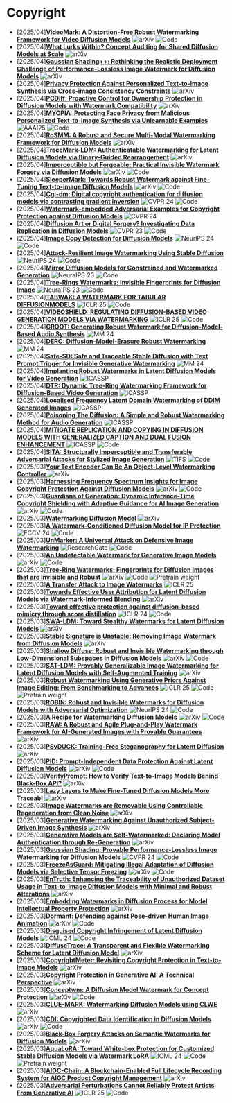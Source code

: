# Copyright
- [2025/04]**[VideoMark: A Distortion-Free Robust Watermarking Framework for Video Diffusion Models](https://arxiv.org/abs/2504.16359)** ![arXiv](https://img.shields.io/badge/arXiv-blue) ![Code](https://img.shields.io/badge/Code-violet)
- [2025/04]**[What Lurks Within? Concept Auditing for Shared Diffusion Models at Scale](https://arxiv.org/abs/2504.14815)** ![arXiv](https://img.shields.io/badge/arXiv-blue)
- [2025/04]**[Gaussian Shading++: Rethinking the Realistic Deployment Challenge of Performance-Lossless Image Watermark for Diffusion Models](https://arxiv.org/abs/2504.15026)** ![arXiv](https://img.shields.io/badge/arXiv-blue)
- [2025/04]**[Privacy Protection Against Personalized Text-to-Image Synthesis via Cross-image Consistency Constraints](https://arxiv.org/abs/2504.12747)** ![arXiv](https://img.shields.io/badge/arXiv-blue)
- [2025/04]**[PCDiff: Proactive Control for Ownership Protection in Diffusion Models with Watermark Compatibility](https://arxiv.org/abs/2504.11774)** ![arXiv](https://img.shields.io/badge/arXiv-blue)
- [2025/04]**[MYOPIA: Protecting Face Privacy from Malicious Personalized Text-to-Image Synthesis via Unlearnable Examples](https://ojs.aaai.org/index.php/AAAI/article/view/32075)** ![AAAI25](https://img.shields.io/badge/AAAI25-blue) ![Code](https://img.shields.io/badge/Code-violet)
- [2025/04]**[RoSMM: A Robust and Secure Multi-Modal Watermarking Framework for Diffusion Models](https://arxiv.org/abs/2504.02640)** ![arXiv](https://img.shields.io/badge/arXiv-blue)
- [2025/04]**[TraceMark-LDM: Authenticatable Watermarking for Latent Diffusion Models via Binary-Guided Rearrangement](https://arxiv.org/abs/2503.23332)** ![arXiv](https://img.shields.io/badge/arXiv-blue)
- [2025/04]**[Imperceptible but Forgeable: Practical Invisible Watermark Forgery via Diffusion Models](https://arxiv.org/abs/2503.22330)** ![arXiv](https://img.shields.io/badge/arXiv-blue) ![Code](https://img.shields.io/badge/Code-violet) 
- [2025/04]**[SleeperMark: Towards Robust Watermark against Fine-Tuning Text-to-image Diffusion Models](https://arxiv.org/abs/2412.04852)** ![arXiv](https://img.shields.io/badge/arXiv-blue) ![Code](https://img.shields.io/badge/Code-violet)
- [2025/04]**[Cgi-dm: Digital copyright authentication for diffusion models via contrasting gradient inversion](https://www.computer.org/csdl/proceedings-article/cvpr/2024/530000k812/20hMl4dBTEc)** ![CVPR 24](https://img.shields.io/badge/CVPR%2024-blue) ![Code](https://img.shields.io/badge/Code-violet)
- [2025/04]**[Watermark-embedded Adversarial Examples for Copyright Protection against Diffusion Models](https://openaccess.thecvf.com/content/CVPR2024/html/Zhu_Watermark-embedded_Adversarial_Examples_for_Copyright_Protection_against_Diffusion_Models_CVPR_2024_paper.html)** ![CVPR 24](https://img.shields.io/badge/CVPR%2024-blue)
- [2025/04]**[Diffusion Art or Digital Forgery? Investigating Data Replication in Diffusion Models](https://openaccess.thecvf.com/content/CVPR2023/html/Somepalli_Diffusion_Art_or_Digital_Forgery_Investigating_Data_Replication_in_Diffusion_CVPR_2023_paper.html)** ![CVPR 23](https://img.shields.io/badge/CVPR%2023-blue) ![Code](https://img.shields.io/badge/Code-violet)
- [2025/04]**[Image Copy Detection for Diffusion Models](https://proceedings.neurips.cc/paper_files/paper/2024/hash/1a000ee0f122d0bbd3edb9bf55170ea3-Abstract-Conference.html)** ![NeurlPS 24](https://img.shields.io/badge/NeuraIPS%2024-blue) ![Code](https://img.shields.io/badge/Code-violet)
- [2025/04]**[Attack-Resilient Image Watermarking Using Stable Diffusion](https://proceedings.neurips.cc/paper_files/paper/2024/hash/43d33182360378d5c8e69dd706c24f2f-Abstract-Conference.html)** ![NeurlPS 24](https://img.shields.io/badge/NeuraIPS%2024-blue) ![Code](https://img.shields.io/badge/Code-violet)
- [2025/04]**[Mirror Diffusion Models for Constrained and Watermarked Generation](https://proceedings.neurips.cc/paper_files/paper/2023/hash/85f5c7372625d1e0df0e3996f85062d6-Abstract-Conference.html)** ![NeuraIPS 23](https://img.shields.io/badge/NeuraIPS%2023-blue) ![Code](https://img.shields.io/badge/Code-violet)
- [2025/04]**[Tree-Rings Watermarks: Invisible Fingerprints for Diffusion Image](https://proceedings.neurips.cc/paper_files/paper/2023/hash/b54d1757c190ba20dbc4f9e4a2f54149-Abstract-Conference.html)** ![NeuraIPS 23](https://img.shields.io/badge/NeuraIPS%2023-blue) ![Code](https://img.shields.io/badge/Code-violet)
- [2025/04]**[TABWAK: A WATERMARK FOR TABULAR DIFFUSIONMODELS](https://openreview.net/forum?id=71pur4y8gs)** ![ICLR 25](https://img.shields.io/badge/ICLR%2025-blue) ![Code](https://img.shields.io/badge/Code-violet)
- [2025/04]**[VIDEOSHIELD: REGULATING DIFFUSION-BASED VIDEO GENERATION MODELS VIA WATERMARKING](https://arxiv.org/abs/2501.14195)** ![ICLR 25](https://img.shields.io/badge/ICLR%2025-blue) ![Code](https://img.shields.io/badge/Code-violet)
- [2025/04]**[GROOT: Generating Robust Watermark for Diffusion-Model-Based Audio Synthesis](https://dl.acm.org/doi/abs/10.1145/3664647.3680596)** ![MM 24](https://img.shields.io/badge/MM%2024-blue)
- [2025/04]**[DERO: Diffusion-Model-Erasure Robust Watermarking](https://dl.acm.org/doi/abs/10.1145/3664647.3681220)** ![MM 24](https://img.shields.io/badge/MM%2024-blue)
- [2025/04]**[Safe-SD: Safe and Traceable Stable Diffusion with Text Prompt Trigger for Invisible Generative Watermarking](https://dl.acm.org/doi/abs/10.1145/3664647.3681418)** ![MM 24](https://img.shields.io/badge/MM%2024-blue)
- [2025/04]**[Implanting Robust Watermarks in Latent Diffusion Models for Video Generation](https://ieeexplore.ieee.org/abstract/document/10888991)** ![ICASSP](https://img.shields.io/badge/ICASSP-blue)
- [2025/04]**[DTR: Dynamic Tree-Ring Watermarking Framework for Diffusion-Based Video Generation](https://ieeexplore.ieee.org/abstract/document/10888152)** ![ICASSP](https://img.shields.io/badge/ICASSP-blue)
- [2025/04]**[Localised Frequency Latent Domain Watermarking of DDIM Generated Images](https://ieeexplore.ieee.org/abstract/document/10890047)** ![ICASSP](https://img.shields.io/badge/ICASSP-blue)
- [2025/04]**[Poisoning The Diffusion: A Simple and Robust Watermarking Method for Audio Generation](https://ieeexplore.ieee.org/abstract/document/10889187)** ![ICASSP](https://img.shields.io/badge/ICASSP-blue)
- [2025/04]**[MITIGATE REPLICATION AND COPYING IN DIFFUSION MODELS WITH GENERALIZED CAPTION AND DUAL FUSION ENHANCEMENT](https://ieeexplore.ieee.org/abstract/document/10446820)** ![ICASSP](https://img.shields.io/badge/ICASSP-blue) ![Code](https://img.shields.io/badge/Code-violet)
- [2025/04]**[SITA: Structurally Imperceptible and Transferable Adversarial Attacks for Stylized Image Generation](https://ieeexplore.ieee.org/abstract/document/10943240)** ![TIFS](https://img.shields.io/badge/TIFS-blue) ![Code](https://img.shields.io/badge/Code-violet)
- [2025/03]**[Your Text Encoder Can Be An Object-Level Watermarking Controller
](https://arxiv.org/abs/2503.11945)** ![arXiv](https://img.shields.io/badge/arXiv-blue)
- [2025/03]**[Harnessing Frequency Spectrum Insights for Image Copyright Protection Against Diffusion Models](https://arxiv.org/abs/2503.11071)** ![arXiv](https://img.shields.io/badge/arXiv-blue) ![Code](https://img.shields.io/badge/Code-violet)
- [2025/03]**[Guardians of Generation: Dynamic Inference-Time Copyright Shielding with Adaptive Guidance for AI Image Generation
](https://arxiv.org/abs/2503.16171)** ![arXiv](https://img.shields.io/badge/arXiv-blue)  ![Code](https://img.shields.io/badge/Code-violet)
- [2025/03]**[Watermarking Diffusion Model](https://arxiv.org/abs/2305.12502)** ![arXiv](https://img.shields.io/badge/arXiv-blue)
- [2025/03]**[A Watermark-Conditioned Diffusion Model for IP Protection](https://link.springer.com/chapter/10.1007/978-3-031-72890-7_7)** ![ECCV 24](https://img.shields.io/badge/ECCV%2024-blue) ![Code](https://img.shields.io/badge/Code-violet)
- [2025/03]**[UnMarker: A Universal Attack on Defensive Image Watermarking](https://www.researchgate.net/profile/Andre-Kassis/publication/387126583_UnMarker_A_Universal_Attack_on_Defensive_Image_Watermarking/links/67613ac5e9b25e24af5c872b/UnMarker-A-Universal-Attack-on-Defensive-Image-Watermarking.pdf)** ![ResearchGate](https://img.shields.io/badge/ResearchGate-blue) ![Code](https://img.shields.io/badge/Code-violet)
- [2025/03]**[An Undetectable Watermark for Generative Image Models](https://arxiv.org/abs/2410.07369)** ![arXiv](https://img.shields.io/badge/arXiv-blue) ![Code](https://img.shields.io/badge/Code-violet)
- [2025/03]**[Tree-Ring Watermarks: Fingerprints for Diffusion Images that are Invisible and Robust](https://arxiv.org/abs/2305.20030)** ![arXiv](https://img.shields.io/badge/arXiv-blue) ![Code](https://img.shields.io/badge/Code-violet) ![Pretrain weight](https://img.shields.io/badge/Pretrain%20weight-important)
- [2025/03]**[A Transfer Attack to Image Watermarks](https://arxiv.org/abs/2403.15365)** ![ICLR 25](https://img.shields.io/badge/ICLR%2025-blue)
- [2025/03]**[Towards Effective User Attribution for Latent Diffusion Models via Watermark-Informed Blending](https://arxiv.org/abs/2409.10958)** ![arXiv](https://img.shields.io/badge/arXiv-blue)
- [2025/03]**[Toward effective protection against diffusion-based mimicry through score distillation](https://openreview.net/forum?id=NzxCMe88HX)** ![ICLR 24](https://img.shields.io/badge/ICLR%2024-blue) ![Code](https://img.shields.io/badge/Code-violet)
- [2025/03]**[SWA-LDM: Toward Stealthy Watermarks for Latent Diffusion Models](https://arxiv.org/abs/2502.10495)** ![arXiv](https://img.shields.io/badge/arXiv-blue)
- [2025/03]**[Stable Signature is Unstable: Removing Image Watermark from Diffusion Models](https://arxiv.org/abs/2405.07145)** ![arXiv](https://img.shields.io/badge/arXiv-blue)
- [2025/03]**[Shallow Diffuse: Robust and Invisible Watermarking through Low-Dimensional Subspaces in Diffusion Models](https://arxiv.org/abs/2410.21088)** ![arXiv](https://img.shields.io/badge/arXiv-blue) ![Code](https://img.shields.io/badge/Code-violet)
- [2025/03]**[SAT-LDM: Provably Generalizable Image Watermarking for Latent Diffusion Models with Self-Augmented Training](https://arxiv.org/abs/2501.00463)** ![arXiv](https://img.shields.io/badge/arXiv-blue)
- [2025/03]**[Robust Watermarking Using Generative Priors Against Image Editing: From Benchmarking to Advances](https://arxiv.org/abs/2410.18775)** ![ICLR 25](https://img.shields.io/badge/ICLR%2025-blue) ![Code](https://img.shields.io/badge/Code-violet) ![Pretrain weight](https://img.shields.io/badge/Pretrain%20weight-important)
- [2025/03]**[ROBIN: Robust and Invisible Watermarks for Diffusion Models with Adversarial Optimization](https://proceedings.neurips.cc/paper_files/paper/2024/hash/073c8584ef86bee26fe9d639ec648e28-Abstract-Conference.html)** ![NeurlPS 24](https://img.shields.io/badge/NeuraIPS%2024-blue) ![Code](https://img.shields.io/badge/Code-violet)
- [2025/03]**[A Recipe for Watermarking Diffusion Models](https://arxiv.org/abs/2303.10137)** ![arXiv](https://img.shields.io/badge/arXiv-blue) ![Code](https://img.shields.io/badge/Code-violet)
- [2025/03]**[RAW: A Robust and Agile Plug-and-Play Watermark Framework for AI-Generated Images with Provable Guarantees](https://arxiv.org/abs/2403.18774)** ![arXiv](https://img.shields.io/badge/arXiv-blue)
- [2025/03]**[PSyDUCK: Training-Free Steganography for Latent Diffusion](https://arxiv.org/abs/2501.19172)** ![arXiv](https://img.shields.io/badge/arXiv-blue)
- [2025/03]**[PID: Prompt-Independent Data Protection Against Latent Diffusion Models](https://arxiv.org/abs/2406.15305)** ![arXiv](https://img.shields.io/badge/arXiv-blue) ![Code](https://img.shields.io/badge/Code-violet)
- [2025/03]**[VerifyPrompt: How to Verify Text-to-Image Models Behind Black-Box API?](https://arxiv.org/abs/2410.22725)** ![arXiv](https://img.shields.io/badge/arXiv-blue)
- [2025/03]**[Lazy Layers to Make Fine-Tuned Diffusion Models More Traceabl](https://arxiv.org/abs/2405.00466)** ![arXiv](https://img.shields.io/badge/arXiv-blue)
- [2025/03]**[Image Watermarks are Removable Using Controllable Regeneration from Clean Noise](https://arxiv.org/abs/2410.05470)** ![arXiv](https://img.shields.io/badge/arXiv-blue)
- [2025/03]**[Generative Watermarking Against Unauthorized Subject-Driven Image Synthesis](https://arxiv.org/abs/2306.07754)** ![arXiv](https://img.shields.io/badge/arXiv-blue)
- [2025/03]**[Generative Models are Self-Watermarked: Declaring Model Authentication through Re-Generation](https://arxiv.org/abs/2402.16889)** ![arXiv](https://img.shields.io/badge/arXiv-blue)
- [2025/03]**[Gaussian Shading: Provable Performance-Lossless Image Watermarking for Diffusion Models](https://openaccess.thecvf.com/content/CVPR2024/html/Yang_Gaussian_Shading_Provable_Performance-Lossless_Image_Watermarking_for_Diffusion_Models_CVPR_2024_paper.html)** ![CVPR 24](https://img.shields.io/badge/CVPR%2024-blue) ![Code](https://img.shields.io/badge/Code-violet)
- [2025/03]**[FreezeAsGuard: Mitigating Illegal Adaptation of Diffusion Models via Selective Tensor Freezing](https://arxiv.org/abs/2405.17472)** ![arXiv](https://img.shields.io/badge/arXiv-blue) ![Code](https://img.shields.io/badge/Code-violet)
- [2025/03]**[EnTruth: Enhancing the Traceability of Unauthorized Dataset Usage in Text-to-image Diffusion Models with Minimal and Robust Alterations](https://arxiv.org/abs/2406.13933)** ![arXiv](https://img.shields.io/badge/arXiv-blue)
- [2025/03]**[Embedding Watermarks in Diffusion Process for Model Intellectual Property Protection](https://arxiv.org/abs/2410.22445)** ![arXiv](https://img.shields.io/badge/arXiv-blue)
- [2025/03]**[Dormant: Defending against Pose-driven Human Image Animation](https://arxiv.org/abs/2409.14424)** ![arXiv](https://img.shields.io/badge/arXiv-blue) ![Code](https://img.shields.io/badge/Code-violet)
- [2025/03]**[Disguised Copyright Infringement of Latent Diffusion Models](https://arxiv.org/abs/2404.06737)** ![ICML 24](https://img.shields.io/badge/ICML%2024-blue) ![Code](https://img.shields.io/badge/Code-violet)
- [2025/03]**[DiffuseTrace: A Transparent and Flexible Watermarking Scheme for Latent Diffusion Model](https://arxiv.org/abs/2405.02696)**  ![arXiv](https://img.shields.io/badge/arXiv-blue)
- [2025/03]**[CopyrightMeter: Revisiting Copyright Protection in Text-to-image Models](https://arxiv.org/abs/2411.13144)** ![arXiv](https://img.shields.io/badge/arXiv-blue)
- [2025/03]**[Copyright Protection in Generative AI: A Technical Perspective](https://arxiv.org/abs/2402.02333)** ![arXiv](https://img.shields.io/badge/arXiv-blue)
- [2025/03]**[Conceptwm: A Diffusion Model Watermark for Concept Protection](https://arxiv.org/abs/2411.11688)** ![arXiv](https://img.shields.io/badge/arXiv-blue) ![Code](https://img.shields.io/badge/Code-violet)
- [2025/03]**[CLUE-MARK: Watermarking Diffusion Models using CLWE](https://arxiv.org/abs/2411.11434)** ![arXiv](https://img.shields.io/badge/arXiv-blue)
- [2025/03]**[CDI: Copyrighted Data Identification in Diffusion Models](https://arxiv.org/abs/2411.12858)** ![arXiv](https://img.shields.io/badge/arXiv-blue) ![Code](https://img.shields.io/badge/Code-violet)
- [2025/03]**[Black-Box Forgery Attacks on Semantic Watermarks for Diffusion Models](https://arxiv.org/abs/2412.03283)** ![arXiv](https://img.shields.io/badge/arXiv-blue)
- [2025/03]**[AquaLoRA: Toward White-box Protection for Customized Stable Diffusion Models via Watermark LoRA](https://arxiv.org/abs/2405.11135)** ![ICML 24](https://img.shields.io/badge/ICML%2024-blue) ![Code](https://img.shields.io/badge/Code-violet) ![Pretrain weight](https://img.shields.io/badge/Pretrain%20weight-important)
- [2025/03]**[AIGC-Chain: A Blockchain-Enabled Full Lifecycle Recording System for AIGC Product Copyright Management](https://arxiv.org/abs/2406.14966)** ![arXiv](https://img.shields.io/badge/arXiv-blue)
- [2025/03]**[Adversarial Perturbations Cannot Reliably Protect Artists From Generative AI](https://arxiv.org/abs/2406.12027)** ![ICLR 25](https://img.shields.io/badge/ICLR%2025-blue) ![Code](https://img.shields.io/badge/Code-violet)
